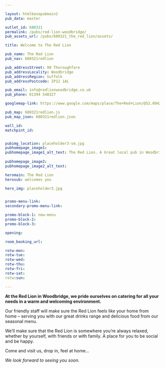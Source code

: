 ```yaml
---

layout: htmlbasepubmain2
pub_data: master

outlet_id: 680321
permalink: /pubs/red-lion-woodbridge/
pub_assets_url: /pubs/680321_the_red_lion/assets/

title: Welcome to The Red Lion

pub_name: The Red Lion
pub_nav: 680321redlion

pub_addressStreet: 90 Thoroughfare
pub_addressLocality: Woodbridge 
pub_addressRegion: Suffolk
pub_addressPostcode: IP12 1AL

pub_email: info@redlionwoodbridge.co.uk
pub_phone: 01394 548327

googlemap-link: https://www.google.com/maps/place/The+Red+Lion/@52.0942239,1.3178877,16z/data=!4m12!1m6!3m5!1s0x0:0xcc1db29e5b8fc6e0!2sThe+Red+Lion!8m2!3d52.094435!4d1.3210849!3m4!1s0x0:0xcc1db29e5b8fc6e0!8m2!3d52.094435!4d1.3210849

pub_map: 680321redlion.js
pub_map_json: 680321redlion.json

wall_id:
matchpint_id:


pubimg_location: placeholder3-sm.jpg
pubhomepage_image1: 
pubhomepage_image1_alt_text: The Red Lion. A Great local pub in Woodbridge
 
pubhomepage_image2: 
pubhomepage_image2_alt_text: 

heromain: The Red Lion
herosub: welcomes you

hero_img: placeholder3.jpg


promo-menu-link:
secondary-promo-menu-link:

promo-block-1: new-menu
promo-block-2: 
promo-block-3: 

opening: 

room_booking_url: 

rotw-mon: 
rotw-tue: 
rotw-wed: 
rotw-thu: 
rotw-fri: 
rotw-sat:
rotw:sun: 

---
```


**At the Red Lion in Woodbridge, we pride ourselves on catering for all your needs in a warm and welcoming environment.**

Our friendly staff will make sure the Red Lion feels like your home from home – serving you with our great drinks range and delicious food from our seasonal menu.

We’ll make sure that the Red Lion is somewhere you’re always relaxed, whether by yourself, with friends or with family. A place for you to be social and be happy.

Come and visit us, drop in, feel at home… 

*We look forward to seeing you soon.*




